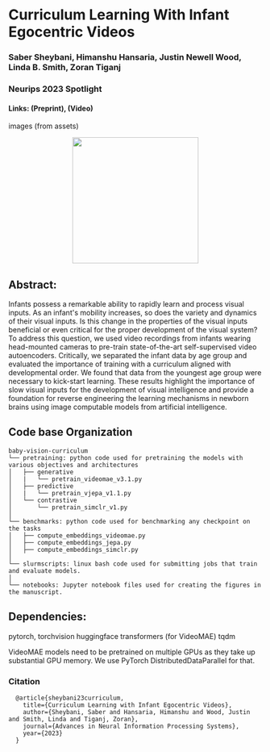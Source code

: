 # Curriculum Learning With Infant Egocentric Videos
### Saber Sheybani, Himanshu Hansaria, Justin Newell Wood, Linda B. Smith, Zoran Tiganj
### Neurips 2023 Spotlight
#### Links: (Preprint), (Video)

images (from assets)
<div style="text-align: center;"><img src="assets/fig1.png" height="250px" ></div>

## Abstract:

Infants possess a remarkable ability to rapidly learn and process visual inputs. As an infant's mobility increases, so does the variety and dynamics of their visual inputs. Is this change in the properties of the visual inputs beneficial or even critical for the proper development of the visual system? To address this question, we used video recordings from infants wearing head-mounted cameras to pre-train state-of-the-art self-supervised video autoencoders. Critically, we separated the infant data by age group and evaluated the importance of training with a curriculum aligned with developmental order. We found that data from the youngest age group were necessary to kick-start learning. These results highlight the importance of slow visual inputs for the development of visual intelligence and provide a foundation for reverse engineering the learning mechanisms in newborn brains using image computable models from artificial intelligence.


## Code base Organization
```
baby-vision-curriculum
└── pretraining: python code used for pretraining the models with various objectives and architectures
│   ├── generative
│   |   └── pretrain_videomae_v3.1.py
│   ├── predictive
│   |   └── pretrain_vjepa_v1.1.py
│   └── contrastive
│       └── pretrain_simclr_v1.py
│
└── benchmarks: python code used for benchmarking any checkpoint on the tasks
│   ├── compute_embeddings_videomae.py
│   ├── compute_embeddings_jepa.py
│   ├── compute_embeddings_simclr.py
│
└── slurmscripts: linux bash code used for submitting jobs that train and evaluate models.
│
└── notebooks: Jupyter notebook files used for creating the figures in the manuscript.
```


## Dependencies:
pytorch, torchvision
huggingface transformers (for VideoMAE)
tqdm

VideoMAE models need to be pretrained on multiple GPUs as they take up substantial GPU memory. We use PyTorch DistributedDataParallel for that.

### Citation

```
  @article{sheybani23curriculum,
    title={Curriculum Learning with Infant Egocentric Videos},
    author={Sheybani, Saber and Hansaria, Himanshu and Wood, Justin and Smith, Linda and Tiganj, Zoran},
    journal={Advances in Neural Information Processing Systems},
    year={2023}
  }
```
